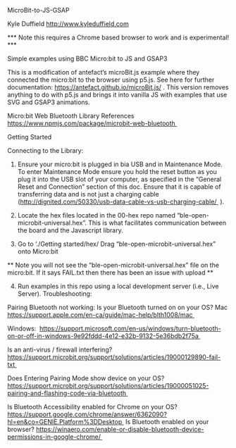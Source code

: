 MicroBit-to-JS-GSAP

Kyle Duffield
http://www.kyleduffield.com


*** Note this requires a Chrome based browser to work and is experimental! ***

Simple examples using BBC Micro:bit to JS and GSAP3

This is a modification of antefact’s microBit.js example where they connected the micro:bit to the browser using p5.js. See here for further documentation: https://antefact.github.io/microBit.js/ . This version removes anything to do with p5.js and brings it into vanilla JS with examples that use SVG and GSAP3 animations. 

Micro:bit Web Bluetooth Library References
https://www.npmjs.com/package/microbit-web-bluetooth 

Getting Started

Connecting to the Library:

1.	Ensure your micro:bit is plugged in bia USB and in Maintenance Mode. To enter Maintenance Mode ensure you hold the reset button as you plug it into the USB slot of your computer, as specified in the “General Reset and Connection” section of this doc. Ensure that it is capable of transferring data and is not just a charging cable (http://dignited.com/50330/usb-data-cable-vs-usb-charging-cable/  ). 


2. Locate the hex files located in the 00-hex repo named “ble-open-microbit-universal.hex”. This is what facilitates communication between the board and the Javascript library.  

3. Go to ‘./Getting started/hex/      Drag “ble-open-microbit-universal.hex” onto Micro:bit

** Note you will not see the “ble-open-microbit-universal.hex” file on the micro:bit. If it says FAIL.txt then there has been an issue with upload **

4. Run examples in this repo using a local development server (i.e., Live Server).
Troubleshooting:

Pairing Bluetooth not working:
Is your Bluetooth turned on on your OS?
Mac
https://support.apple.com/en-ca/guide/mac-help/blth1008/mac 

Windows: 
https://support.microsoft.com/en-us/windows/turn-bluetooth-on-or-off-in-windows-9e92fddd-4e12-e32b-9132-5e36bdb2f75a 

Is an anti-virus / firewall interfering? 
https://support.microbit.org/support/solutions/articles/19000129890-fail-txt 

Does Entering Pairing Mode show device on your OS?
https://support.microbit.org/support/solutions/articles/19000051025-pairing-and-flashing-code-via-bluetooth 


Is Bluetooth Accessibility enabled for Chrome on your OS?
https://support.google.com/chrome/answer/6362090?hl=en&co=GENIE.Platform%3DDesktop 
Is Bluetooth enabled on your browser? https://winaero.com/enable-or-disable-bluetooth-device-permissions-in-google-chrome/ 




